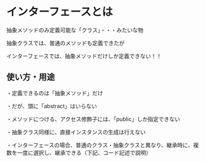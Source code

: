 # インターフェースとは

抽象メソッドのみ定義可能な「クラス」・・・みたいな物

抽象クラスでは、普通のメソッドも定義できたが

インターフェースでは、抽象メソッドだけしか定義できない！！

## 使い方・用途

・定義できるのは「抽象メソッド」だけ

・だが、頭に「abstract」はいらない

・メソッドにつける、アクセス修飾子には、「public」しか指定できない

・抽象クラス同様に、直接インスタンスの生成は行えない

・インターフェースの場合、普通のクラス・抽象クラスと異なり、継承時に、複数を一度に選択し、継承できる（下記、コード記述で説明）



